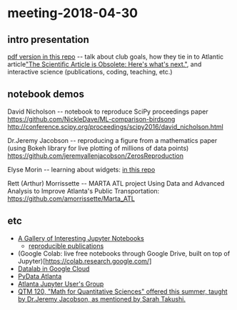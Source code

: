 # meeting-2018-04-30

## intro presentation

[pdf version in this repo](./Data-Science-for-Scientists-ATL.pdf) -- 
talk about club goals, how they tie in to Atlantic article["The Scientific Article is Obsolete: Here's what's next."](https://www.theatlantic.com/science/archive/2018/04/the-scientific-paper-is-obsolete/556676/), and interactive science (publications, coding, teaching, etc.)

## notebook demos

David Nicholson -- notebook to reproduce SciPy proceedings paper
https://github.com/NickleDave/ML-comparison-birdsong
http://conference.scipy.org/proceedings/scipy2016/david_nicholson.html

Dr.Jeremy Jacobson  -- reproducing a figure from a mathematics paper
(using Bokeh library for live plotting of millions of data points)
https://github.com/jeremyallenjacobson/ZerosReproduction

Elyse Morin -- learning about widgets:
[in this repo](./Learning_about_widgets.ipynb)

Rett (Arthur) Morrissette -- MARTA ATL project
Using Data and Advanced Analysis to Improve Atlanta's Public Transportation:
https://github.com/amorrissette/Marta_ATL

## etc
- [A Gallery of Interesting Jupyter Notebooks](https://github.com/jupyter/jupyter/wiki/A-gallery-of-interesting-Jupyter-Notebooks)
  + [reproducible publications](https://github.com/jupyter/jupyter/wiki/A-gallery-of-interesting-Jupyter-Notebooks#reproducible-academic-publications)
- (Google Colab: live free notebooks through Google Drive, built on top of Jupyter)[https://colab.research.google.com/]
- [Datalab in Google Cloud](https://cloud.google.com/datalab/)
- [PyData Atlanta](https://www.meetup.com/PyData-Atlanta/)
- [Atlanta Jupyter User's Group](https://www.meetup.com/Atlanta-Jupyter-User-Group/)
- [QTM 120, "Math for Quantitative Sciences" offered this summer, taught by Dr.Jeremy Jacobson, as mentioned by Sarah Takushi.](http://atlas.college.emory.edu/schedules/index.php?select=QTM)